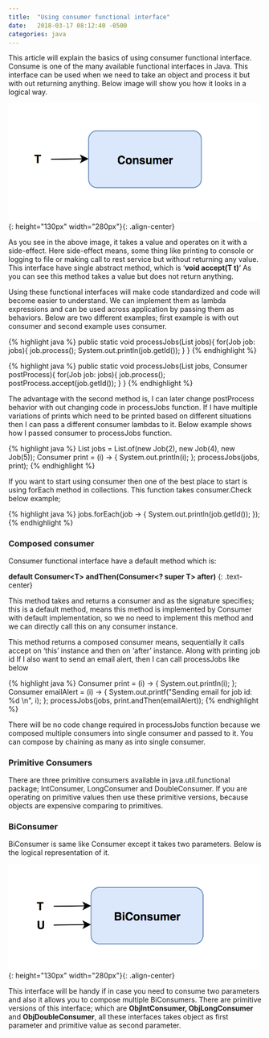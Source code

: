 ```yaml
---
title:  "Using consumer functional interface"
date:   2018-03-17 08:12:40 -0500
categories: java
---
```


This article will explain the basics of using consumer functional interface. Consume is one of the many available functional interfaces in Java. This interface can be used when we need to take an object and process it but with out returning anything. Below image will show you how it looks in a logical way.

![Consumer Function](/assets/images/posts/consumer.png){: height="130px" width="280px"}{: .align-center}

As you see in the above image, it takes a value and operates on it with a side-effect. Here side-effect means, some thing like printing to console or logging to file or making call to rest service but without returning any value. This interface have single abstract method, which is ‘**void accept(T t)**‘ As you can see this method takes a value but does not return anything.

Using these functional interfaces will make code standardized and code will become easier to understand. We can implement them as lambda expressions and can be used across application by passing them as behaviors. Below are two different examples; first example is with out consumer and second example uses consumer.

{% highlight java %}
public static void processJobs(List<Job> jobs){
        for(Job job: jobs){
            job.process();
            System.out.println(job.getId());
        }
}
{% endhighlight %}

{% highlight java %}
public static void processJobs(List<Job> jobs, Consumer<Integer> postProcess){
        for(Job job: jobs){
            job.process();
            postProcess.accept(job.getId());
        }
}
{% endhighlight %}

The advantage with the second method is, I can later change postProcess behavior with out changing code in processJobs function. If I have multiple variations of prints which need to be printed based on different situations then I can pass a different consumer lambdas to it. Below example shows how I passed consumer to processJobs function.

{% highlight java %}
List<Job> jobs = List.of(new Job(2), new Job(4), new Job(5));
Consumer<Integer> print = (i) -> {
            System.out.println(i);
        };
processJobs(jobs, print);
{% endhighlight %}

If you want to start using consumer then one of the best place to start is using forEach method in collections. This function takes consumer.Check below example;

{% highlight java %}
jobs.forEach(job -> {
            System.out.println(job.getId());
        });
{% endhighlight %}

### Composed consumer
Consumer functional interface have a default method which is:

**default Consumer\<T> andThen​(Consumer<? super T> after)**
{: .text-center}

This method takes and returns a consumer and as the signature specifies; this is a default method, means this method is implemented by Consumer with default implementation, so we no need to implement this method and we can directly call this on any consumer instance.

This method returns a composed consumer means, sequentially it calls accept on ‘this’ instance and then on ‘after’ instance. Along with printing job id If I also want to send an email alert, then I can call processJobs like below

{% highlight java %}
Consumer<Integer> print = (i) -> {
            System.out.println(i);
        };
Consumer<Integer> emailAlert = (i) -> {
            System.out.printf("Sending email for job id: %d \n", i);
        };
processJobs(jobs, print.andThen(emailAlert));
{% endhighlight %}

There will be no code change required in processJobs function because we composed multiple consumers into single consumer and passed to it. You can compose by chaining as many as into single consumer.

### Primitive Consumers
There are three primitive consumers available in java.util.functional package; IntConsumer, LongConsumer and DoubleConsumer. If you are operating on primitive values then use these primitive versions, because objects are expensive comparing to primitives.

### BiConsumer
BiConsumer is same like Consumer except it takes two parameters. Below is the logical representation of it.

![BiConsumer Function](/assets/images/posts/biconsumer.png){: height="130px" width="280px"}{: .align-center}

This interface will be handy if in case you need to consume two parameters and also it allows you to compose multiple BiConsumers. There are primitive versions of this interface; which are **ObjIntConsumer, ObjLongConsumer** and **ObjDoubleConsumer**, all these interfaces takes object as first parameter and primitive value as second parameter.